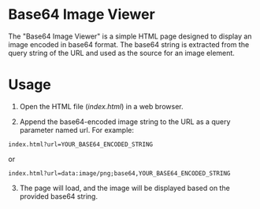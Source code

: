 # Base64 Image Viewer

The "Base64 Image Viewer" is a simple HTML page designed to display an image encoded in base64 format. The base64 string is extracted from the query string of the URL and used as the source for an image element.

# Usage

1. Open the HTML file (_index.html_) in a web browser.

2. Append the base64-encoded image string to the URL as a query parameter named url. For example:

```
index.html?url=YOUR_BASE64_ENCODED_STRING
```

or

```
index.html?url=data:image/png;base64,YOUR_BASE64_ENCODED_STRING
```

3. The page will load, and the image will be displayed based on the provided base64 string.
